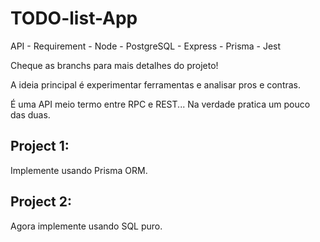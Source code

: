 # TODO-list-App

API - Requirement - Node - PostgreSQL - Express - Prisma - Jest

Cheque as branchs para mais detalhes do projeto! 

A ideia principal é experimentar ferramentas e analisar pros e contras.

É uma API meio termo entre RPC e REST... Na verdade pratica um pouco das duas.

## Project 1:
Implemente usando Prisma ORM.

## Project 2:

Agora implemente usando SQL puro.